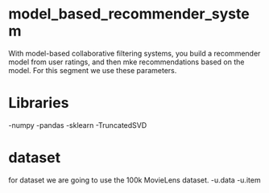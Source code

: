 # model_based_recommender_system
With model-based collaborative filtering systems, you build a recommender model from user ratings, and then mke recommendations based on the model. For this segment we use these parameters.

# Libraries

-numpy
-pandas
-sklearn
-TruncatedSVD

# dataset

for dataset we are going to use the 100k MovieLens dataset.
-u.data
-u.item




